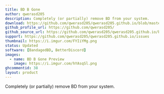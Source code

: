 ```yaml
---
title: BD B Gone
author: qwerasd205
description: Completely (or partially) remove BD from your system.
download: https://github.com/qwerasd205/qwerasd205.github.io/blob/master/BDBGone.plugin.js
github_profile_url: https://github.com/qwerasd205/
github_source_url: https://github.com/qwerasd205/qwerasd205.github.io/blob/master/BDBGone.plugin.js
support: https://github.com/qwerasd205/qwerasd205.github.io/issues
thumbnail: https://i.imgur.com/FYIiYMg.png
status: Updated
software: [BandagedBD, BetterDiscord]
images:
  - name: BD B Gone Preview
    image: https://i.imgur.com/hYAsqSl.png
ghcommentid: 38
layout: product
---
```

Completely (or partially) remove BD from your system.